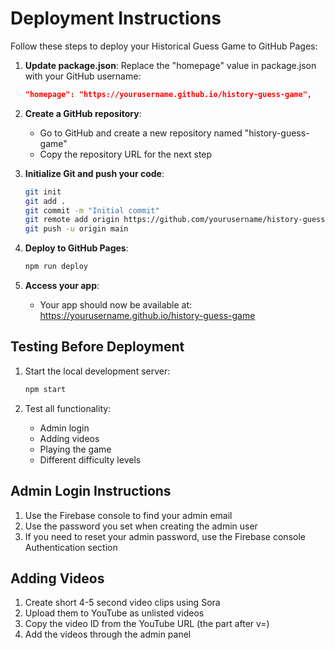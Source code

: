 # Deployment Instructions

Follow these steps to deploy your Historical Guess Game to GitHub Pages:

1. **Update package.json**: Replace the "homepage" value in package.json with your GitHub username:
   ```json
   "homepage": "https://yourusername.github.io/history-guess-game",
   ```

2. **Create a GitHub repository**:
   - Go to GitHub and create a new repository named "history-guess-game"
   - Copy the repository URL for the next step

3. **Initialize Git and push your code**:
   ```bash
   git init
   git add .
   git commit -m "Initial commit"
   git remote add origin https://github.com/yourusername/history-guess-game.git
   git push -u origin main
   ```

4. **Deploy to GitHub Pages**:
   ```bash
   npm run deploy
   ```

5. **Access your app**:
   - Your app should now be available at: https://yourusername.github.io/history-guess-game

## Testing Before Deployment

1. Start the local development server:
   ```bash
   npm start
   ```

2. Test all functionality:
   - Admin login
   - Adding videos
   - Playing the game
   - Different difficulty levels

## Admin Login Instructions

1. Use the Firebase console to find your admin email
2. Use the password you set when creating the admin user
3. If you need to reset your admin password, use the Firebase console Authentication section

## Adding Videos

1. Create short 4-5 second video clips using Sora
2. Upload them to YouTube as unlisted videos
3. Copy the video ID from the YouTube URL (the part after v=)
4. Add the videos through the admin panel
